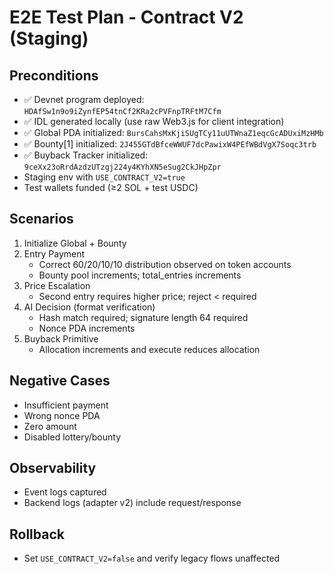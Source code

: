 # E2E Test Plan - Contract V2 (Staging)

## Preconditions
- ✅ Devnet program deployed: `HDAfSw1n9o9iZynfEP54tnCf2KRa2cPVFnpTRFtM7Cfm`
- ✅ IDL generated locally (use raw Web3.js for client integration)
- ✅ Global PDA initialized: `BursCahsMxKjiSUgTCy11uUTWnaZ1eqcGcADUxiMzHMb`
- ✅ Bounty[1] initialized: `2J455GTdBfceWWUF7dcPawixW4PEfWBdVgX7Soqc3trb`
- ✅ Buyback Tracker initialized: `9ceXx23oRrdAzdzUTzgj224y4KYhXN5eSug2CkJHpZpr`
- Staging env with `USE_CONTRACT_V2=true`
- Test wallets funded (≥2 SOL + test USDC)

## Scenarios
1. Initialize Global + Bounty
2. Entry Payment
   - Correct 60/20/10/10 distribution observed on token accounts
   - Bounty pool increments; total_entries increments
3. Price Escalation
   - Second entry requires higher price; reject < required
4. AI Decision (format verification)
   - Hash match required; signature length 64 required
   - Nonce PDA increments
5. Buyback Primitive
   - Allocation increments and execute reduces allocation

## Negative Cases
- Insufficient payment
- Wrong nonce PDA
- Zero amount
- Disabled lottery/bounty

## Observability
- Event logs captured
- Backend logs (adapter v2) include request/response

## Rollback
- Set `USE_CONTRACT_V2=false` and verify legacy flows unaffected

